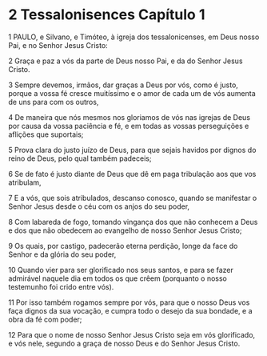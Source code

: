 # 2 Tessalonisences Capítulo 1

1	PAULO, e Silvano, e Timóteo, à igreja dos tessalonicenses, em Deus nosso Pai, e no Senhor Jesus Cristo:

2	Graça e paz a vós da parte de Deus nosso Pai, e da do Senhor Jesus Cristo.

3	Sempre devemos, irmãos, dar graças a Deus por vós, como é justo, porque a vossa fé cresce muitíssimo e o amor de cada um de vós aumenta de uns para com os outros,

4	De maneira que nós mesmos nos gloriamos de vós nas igrejas de Deus por causa da vossa paciência e fé, e em todas as vossas perseguições e aflições que suportais;

5	Prova clara do justo juízo de Deus, para que sejais havidos por dignos do reino de Deus, pelo qual também padeceis;

6	Se de fato é justo diante de Deus que dê em paga tribulação aos que vos atribulam,

7	E a vós, que sois atribulados, descanso conosco, quando se manifestar o Senhor Jesus desde o céu com os anjos do seu poder,

8	Com labareda de fogo, tomando vingança dos que não conhecem a Deus e dos que não obedecem ao evangelho de nosso Senhor Jesus Cristo;

9	Os quais, por castigo, padecerão eterna perdição, longe da face do Senhor e da glória do seu poder,

10	Quando vier para ser glorificado nos seus santos, e para se fazer admirável naquele dia em todos os que crêem (porquanto o nosso testemunho foi crido entre vós).

11	Por isso também rogamos sempre por vós, para que o nosso Deus vos faça dignos da sua vocação, e cumpra todo o desejo da sua bondade, e a obra da fé com poder;

12	Para que o nome de nosso Senhor Jesus Cristo seja em vós glorificado, e vós nele, segundo a graça de nosso Deus e do Senhor Jesus Cristo.

